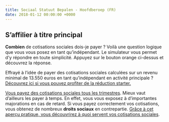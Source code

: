 ```yaml
---
title: Sociaal Statuut Bepalen - Hoofdberoep (FR)
date: 2018-01-12 00:00:00 +0000
---
```

## S’affilier à titre principal

**Combien** de cotisations sociales dois-je payer ? Voilà une question logique que vous vous posez en tant qu’indépendant. Le simulateur vous permet d’y répondre en toute simplicité. Appuyez sur le bouton orange ci-dessus et découvrez la réponse.

Effrayé à l’idée de payer des cotisations sociales calculées sur un revenu minimal de 13.550 euros en tant qu’indépendant en activité principale ? [Découvrez ici si vous pouvez profiter de la réduction starter. ](https://www.xerius.be/fr/independants/assurances-sociales/calcul-cotisations-sociales/reduction-starter)

[Vous payez des cotisations sociales tous les trimestres](https://www.xerius.be/fr/independants/assurances-sociales/paiement-de-vos-cotisations-sociales/quand-devez-vous-payer). Mieux vaut d’ailleurs les payer à temps. En effet, vous vous exposez à d’importantes majorations en cas de retard. Si vous payez correctement vos cotisations, vous obtenez de nombreux **droits sociaux** en contrepartie. [Grâce à cet aperçu pratique, vous découvrirez à quoi servent vos cotisations sociales](http://blog.xerius.be/independants/a-quoi-servent-vos-cotisations-sociales).
